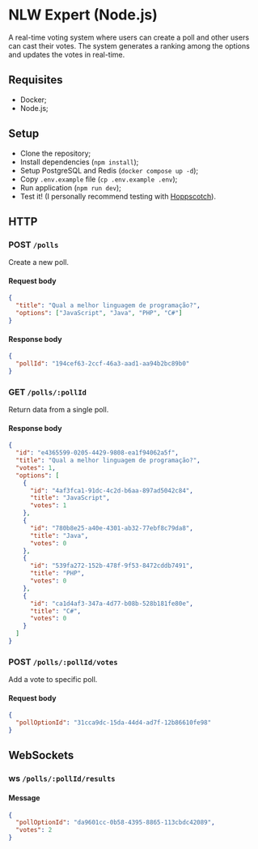 # NLW Expert (Node.js)

A real-time voting system where users can create a poll and other users can cast their votes. The system generates a ranking among the options and updates the votes in real-time.

## Requisites

- Docker;
- Node.js;

## Setup

- Clone the repository;
- Install dependencies (`npm install`);
- Setup PostgreSQL and Redis (`docker compose up -d`);
- Copy `.env.example` file (`cp .env.example .env`);
- Run application (`npm run dev`);
- Test it! (I personally recommend testing with [Hoppscotch](https://hoppscotch.io/)).

## HTTP

### POST `/polls`

Create a new poll.

#### Request body

```json
{
  "title": "Qual a melhor linguagem de programação?",
  "options": ["JavaScript", "Java", "PHP", "C#"]
}
```

#### Response body

```json
{
  "pollId": "194cef63-2ccf-46a3-aad1-aa94b2bc89b0"
}
```

### GET `/polls/:pollId`

Return data from a single poll.

#### Response body

```json
{
  "id": "e4365599-0205-4429-9808-ea1f94062a5f",
  "title": "Qual a melhor linguagem de programação?",
  "votes": 1,
  "options": [
    {
      "id": "4af3fca1-91dc-4c2d-b6aa-897ad5042c84",
      "title": "JavaScript",
      "votes": 1
    },
    {
      "id": "780b8e25-a40e-4301-ab32-77ebf8c79da8",
      "title": "Java",
      "votes": 0
    },
    {
      "id": "539fa272-152b-478f-9f53-8472cddb7491",
      "title": "PHP",
      "votes": 0
    },
    {
      "id": "ca1d4af3-347a-4d77-b08b-528b181fe80e",
      "title": "C#",
      "votes": 0
    }
  ]
}
```

### POST `/polls/:pollId/votes`

Add a vote to specific poll.

#### Request body

```json
{
  "pollOptionId": "31cca9dc-15da-44d4-ad7f-12b86610fe98"
}
```

## WebSockets

### ws `/polls/:pollId/results`

#### Message

```json
{
  "pollOptionId": "da9601cc-0b58-4395-8865-113cbdc42089",
  "votes": 2
}
```
